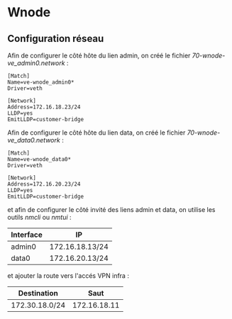 # Wnode

## Configuration réseau

Afin de configurer le côté hôte du lien admin, on créé le fichier *70-wnode-ve_admin0.network* :
```ini,ignore
[Match]
Name=ve-wnode_admin0*
Driver=veth

[Network]
Address=172.16.18.23/24
LLDP=yes
EmitLLDP=customer-bridge
```

Afin de configurer le côté hôte du lien data, on créé le fichier *70-wnode-ve_data0.network* :
```ini,ignore
[Match]
Name=ve-wnode_data0*
Driver=veth

[Network]
Address=172.16.20.23/24
LLDP=yes
EmitLLDP=customer-bridge
```

et afin de configurer le côté invité des liens admin et data, on utilise les outils *nmcli* ou
*nmtui* :

| Interface |       IP        |
|-----------|-----------------|
|  admin0   | 172.16.18.13/24 |
|   data0   | 172.16.20.13/24 |

et ajouter la route vers l'accés VPN infra :

|  Destination   |     Saut     |
|----------------|--------------|
| 172.30.18.0/24 | 172.16.18.11 |
